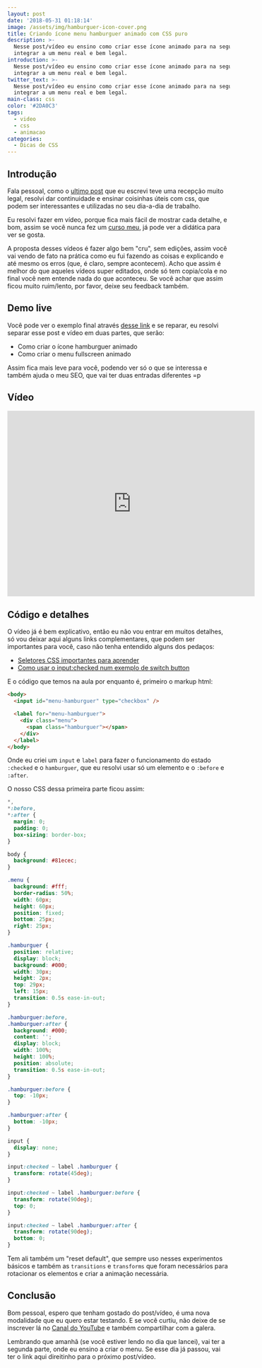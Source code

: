 ```yaml
---
layout: post
date: '2018-05-31 01:18:14'
image: /assets/img/hamburguer-icon-cover.png
title: Criando ícone menu hamburguer animado com CSS puro
description: >-
  Nesse post/vídeo eu ensino como criar esse ícone animado para na segunda parte
  integrar a um menu real e bem legal.
introduction: >-
  Nesse post/vídeo eu ensino como criar esse ícone animado para na segunda parte
  integrar a um menu real e bem legal.
twitter_text: >-
  Nesse post/vídeo eu ensino como criar esse ícone animado para na segunda parte
  integrar a um menu real e bem legal.
main-class: css
color: '#2DA0C3'
tags:
  - video
  - css
  - animacao
categories:
  - Dicas de CSS
---
```


## Introdução

Fala pessoal, como o [ultimo post](https://willianjusten.com.br/menu-sticky-e-smooth-scroll-com-css-puro/) que eu escrevi teve uma recepção muito legal, resolvi dar continuidade e ensinar coisinhas úteis com css, que podem ser interessantes e utilizadas no seu dia-a-dia de trabalho.

Eu resolvi fazer em vídeo, porque fica mais fácil de mostrar cada detalhe, e bom, assim se você nunca fez um [curso meu](https://willianjusten.com.br/cursos/), já pode ver a didática para ver se gosta.

A proposta desses vídeos é fazer algo bem "cru", sem edições, assim você vai vendo de fato na prática como eu fui fazendo as coisas e explicando e até mesmo os erros (que, é claro, sempre acontecem). Acho que assim é melhor do que aqueles vídeos super editados, onde só tem copia/cola e no final você nem entende nada do que aconteceu. Se você achar que assim ficou muito ruim/lento, por favor, deixe seu feedback também.

## Demo live

Você pode ver o exemplo final através [desse link](https://willianjusten.com.br/labs/menu-fullscreen/) e se reparar, eu resolvi separar esse post e vídeo em duas partes, que serão:

- Como criar o ícone hamburguer animado
- Como criar o menu fullscreen animado

Assim fica mais leve para você, podendo ver só o que se interessa e também ajuda o meu SEO, que vai ter duas entradas diferentes =p

## Vídeo

<iframe width="560" height="420" src="https://www.youtube.com/embed/IGz4BI-aO_8" frameborder="0" allowfullscreen></iframe>

## Código e detalhes

O vídeo já é bem explicativo, então eu não vou entrar em muitos detalhes, só vou deixar aqui alguns links complementares, que podem ser importantes para você, caso não tenha entendido alguns dos pedaços:

- [Seletores CSS importantes para aprender](https://willianjusten.com.br/alguns-seletores-css-importantes-para-aprender/)
- [Como usar o input:checked num exemplo de switch button](https://willianjusten.com.br/criando-um-switch-button-com-css/)

E o código que temos na aula por enquanto é, primeiro o markup html:

```html
<body>
  <input id="menu-hamburguer" type="checkbox" />

  <label for="menu-hamburguer">
    <div class="menu">
      <span class="hamburguer"></span>
    </div>
  </label>
</body>
```

Onde eu criei um `input` e `label` para fazer o funcionamento do estado `:checked` e o `hamburguer`, que eu resolvi usar só um elemento e o `:before` e `:after`.

O nosso CSS dessa primeira parte ficou assim:

```css
*,
*:before,
*:after {
  margin: 0;
  padding: 0;
  box-sizing: border-box;
}

body {
  background: #81ecec;
}

.menu {
  background: #fff;
  border-radius: 50%;
  width: 60px;
  height: 60px;
  position: fixed;
  bottom: 25px;
  right: 25px;
}

.hamburguer {
  position: relative;
  display: block;
  background: #000;
  width: 30px;
  height: 2px;
  top: 29px;
  left: 15px;
  transition: 0.5s ease-in-out;
}

.hamburguer:before,
.hamburguer:after {
  background: #000;
  content: '';
  display: block;
  width: 100%;
  height: 100%;
  position: absolute;
  transition: 0.5s ease-in-out;
}

.hamburguer:before {
  top: -10px;
}

.hamburguer:after {
  bottom: -10px;
}

input {
  display: none;
}

input:checked ~ label .hamburguer {
  transform: rotate(45deg);
}

input:checked ~ label .hamburguer:before {
  transform: rotate(90deg);
  top: 0;
}

input:checked ~ label .hamburguer:after {
  transform: rotate(90deg);
  bottom: 0;
}
```

Tem ali também um "reset default", que sempre uso nesses experimentos básicos e também as `transitions` e `transforms` que foram necessários para rotacionar os elementos e criar a animação necessária.

## Conclusão

Bom pessoal, espero que tenham gostado do post/vídeo, é uma nova modalidade que eu quero estar testando. E se você curtiu, não deixe de se inscrever lá no [Canal do YouTube](https://www.youtube.com/WillianJustenCursos?sub_confirmation=1) e também compartilhar com a galera.

Lembrando que amanhã (se você estiver lendo no dia que lancei), vai ter a segunda parte, onde eu ensino a criar o menu. Se esse dia já passou, vai ter o link aqui direitinho para o próximo post/vídeo.
